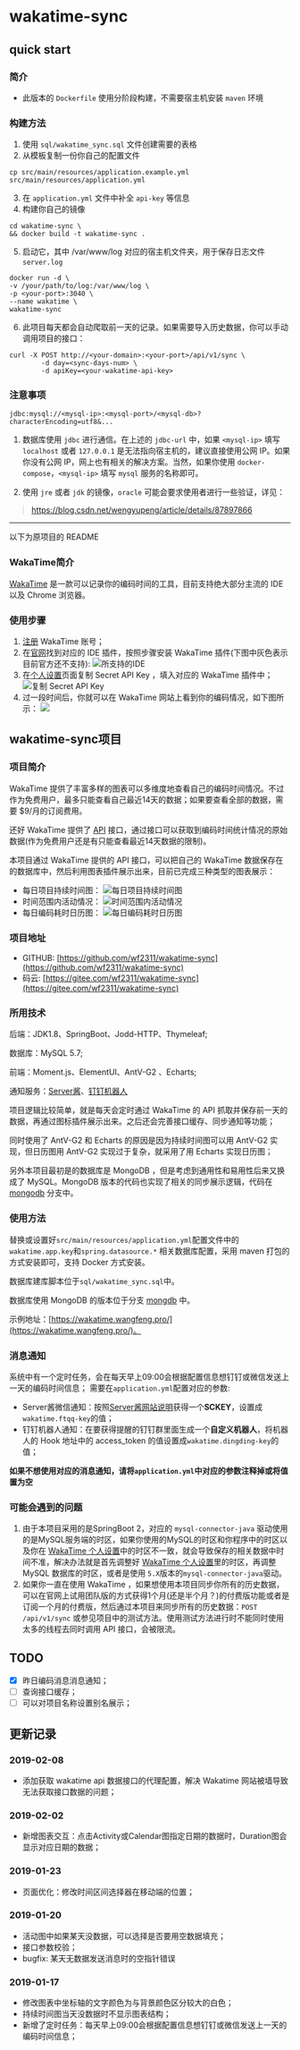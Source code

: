 # wakatime-sync

## quick start
### 简介
* 此版本的 `Dockerfile` 使用分阶段构建，不需要宿主机安装 `maven` 环境

### 构建方法
1. 使用 `sql/wakatime_sync.sql` 文件创建需要的表格
2. 从模板复制一份你自己的配置文件
```shell
cp src/main/resources/application.example.yml src/main/resources/application.yml
```
3. 在 `application.yml` 文件中补全 `api-key` 等信息
4. 构建你自己的镜像
```shell
cd wakatime-sync \
&& docker build -t wakatime-sync .
```
5. 启动它，其中 /var/www/log 对应的宿主机文件夹，用于保存日志文件 `server.log`
```shell
docker run -d \
-v /your/path/to/log:/var/www/log \
-p <your-port>:3040 \
--name wakatime \
wakatime-sync
```
6. 此项目每天都会自动爬取前一天的记录。如果需要导入历史数据，你可以手动调用项目的接口：
```shell
curl -X POST http://<your-domain>:<your-port>/api/v1/sync \
		-d day=<sync-days-num> \
		-d apiKey=<your-wakatime-api-key>
```

### 注意事项
```
jdbc:mysql://<mysql-ip>:<mysql-port>/<mysql-db>?characterEncoding=utf8&...
```
1. 数据库使用 `jdbc` 进行通信。在上述的 `jdbc-url` 中，如果 `<mysql-ip>` 填写 `localhost` 或者 `127.0.0.1` 是无法指向宿主机的，建议直接使用公网 IP。如果你没有公网 IP，网上也有相关的解决方案。当然，如果你使用 `docker-compose`，`<mysql-ip>` 填写 `mysql` 服务的名称即可。

2. 使用 `jre` 或者 `jdk` 的镜像，`oracle` 可能会要求使用者进行一些验证，详见：
> https://blog.csdn.net/wengyupeng/article/details/87897866

---
以下为原项目的 README

### WakaTime简介 
[WakaTime](https://wakatime.com/) 是一款可以记录你的编码时间的工具，目前支持绝大部分主流的 IDE 以及 Chrome 浏览器。

### 使用步骤
1. [注册](https://wakatime.com/signup) WakaTime 账号；
2. 在[官网](https://wakatime.com/plugins)找到对应的 IDE 插件，按照步骤安装 WakaTime 插件(下图中灰色表示目前官方还不支持):
![所支持的IDE](https://file.wf2311.com/images/20190111125101.png)
3. 在[个人设置](https://wakatime.com/settings/account)页面复制 Secret API Key ，填入对应的 WakaTime 插件中；
![复制 Secret API Key](https://file.wf2311.com/images/20190111124627.png)
4. 过一段时间后，你就可以在 WakaTime 网站上看到你的编码情况，如下图所示： 
![](https://file.wf2311.com/images/20190111125255.png)

## wakatime-sync项目
### 项目简介
  WakaTime 提供了丰富多样的图表可以多维度地查看自己的编码时间情况。不过作为免费用户，最多只能查看自己最近14天的数据；如果要查看全部的数据，需要 $9/月的订阅费用。

  还好 WakaTime 提供了 [API](https://wakatime.com/developers) 接口，通过接口可以获取到编码时间统计情况的原始数据(作为免费用户还是有只能查看最近14天数据的限制)。

  本项目通过 WakaTime 提供的 API 接口，可以把自己的 WakaTime 数据保存在的数据库中，然后利用图表插件展示出来，目前已完成三种类型的图表展示：
- 每日项目持续时间图：
  ![每日项目持续时间图](https://file.wf2311.com/images/20190115180738.png)
- 时间范围内活动情况：
  ![时间范围内活动情况](https://file.wf2311.com/images/20190115180838.png)
- 每日编码耗时日历图：
  ![每日编码耗时日历图](https://file.wf2311.com/images/20190115180946.png)

### 项目地址
- GITHUB: [https://github.com/wf2311/wakatime-sync](https://github.com/wf2311/wakatime-sync)
- 码云: [https://gitee.com/wf2311/wakatime-sync](https://gitee.com/wf2311/wakatime-sync)

### 所用技术
后端：JDK1.8、SpringBoot、Jodd-HTTP、Thymeleaf;

数据库：MySQL 5.7;

前端：Moment.js、ElementUI、AntV-G2 、Echarts;

通知服务：[Server酱](http://sc.ftqq.com/3.version)、[钉钉机器人](https://open-doc.dingtalk.com/docs/doc.htm?spm=a219a.7629140.0.0.61074a9747Wldt&treeId=257&articleId=105735&docType=1)

项目逻辑比较简单，就是每天会定时通过 WakaTime 的 API 抓取并保存前一天的数据，再通过图标插件展示出来。之后还会完善接口缓存、同步通知等功能；

同时使用了 AntV-G2 和 Echarts 的原因是因为持续时间图可以用 AntV-G2 实现，但日历图用 AntV-G2 实现过于复杂，就采用了用 Echarts 实现日历图；

另外本项目最初是的数据库是 MongoDB ，但是考虑到通用性和易用性后来又换成了 MySQL。MongoDB 版本的代码也实现了相关的同步展示逻辑，代码在 [mongodb](https://github.com/wf2311/wakatime-sync/tree/mongdb) 分支中。

### 使用方法
替换或设置好`src/main/resources/application.yml`配置文件中的`wakatime.app.key`和`spring.datasource.*` 相关数据库配置，采用 maven 打包的方式安装即可，支持 Docker 方式安装。

数据库建库脚本位于`sql/wakatime_sync.sql`中。

数据库使用 MongoDB 的版本位于分支 [mongdb](https://github.com/wf2311/wakatime-sync/tree/mongdb) 中。

示例地址：[https://wakatime.wangfeng.pro/](https://wakatime.wangfeng.pro/)。

### 消息通知
系统中有一个定时任务，会在每天早上09:00会根据配置信息想钉钉或微信发送上一天的编码时间信息；
需要在`application.yml`配置对应的参数:
- Server酱微信通知：按照[Server酱网站说明](http://sc.ftqq.com/3.version)获得一个**SCKEY**，设置成`wakatime.ftqq-key`的值；
- 钉钉机器人通知：在要获得提醒的钉钉群里面生成一个**自定义机器人**，将机器人的 Hook 地址中的 access_token 的值设置成`wakatime.dingding-key`的值；

**如果不想使用对应的消息通知，请将`application.yml`中对应的参数注释掉或将值置为空**


### 可能会遇到的问题

1. 由于本项目采用的是SpringBoot 2，对应的 `mysql-connector-java`  驱动使用的是MySQL服务端的时区，如果你使用的MySQL的时区和你程序中的时区以及你在 [WakaTime 个人设置](https://wakatime.com/settings/preferences)中的时区不一致，就会导致保存的相关数据中时间不准，解决办法就是首先调整好 [WakaTime 个人设置](https://wakatime.com/settings/preferences)里的时区，再调整 MySQL 数据库的时区，或者是使用 `5.X`版本的`mysql-connector-java`驱动。
2. 如果你一直在使用 WakaTime ，如果想使用本项目同步你所有的历史数据，可以在官网上试用团队版的方式获得1个月(还是半个月？)的付费版功能或者是订阅一个月的付费版，然后通过本项目来同步所有的历史数据：`POST /api/v1/sync` 或参见项目中的测试方法。使用测试方法进行时不能同时使用太多的线程去同时调用 API 接口，会被限流。

## TODO
- [X] 昨日编码消息消息通知；
- [ ] 查询接口缓存；
- [ ] 可以对项目名称设置别名展示；

## 更新记录
### 2019-02-08
- 添加获取 wakatime api 数据接口的代理配置，解决 Wakatime 网站被墙导致无法获取接口数据的问题；
### 2019-02-02
- 新增图表交互：点击Activity或Calendar图指定日期的数据时，Duration图会显示对应日期的数据；
### 2019-01-23
- 页面优化：修改时间区间选择器在移动端的位置；
### 2019-01-20
- 活动图中如果某天没数据，可以选择是否要用空数据填充；
- 接口参数校验；
- bugfix: 某天无数据发送消息时的空指针错误
### 2019-01-17
- 修改图表中坐标轴的文字颜色为与背景颜色区分较大的白色；
- 持续时间图当天没数据时不显示图表结构；
- 新增了定时任务：每天早上09:00会根据配置信息想钉钉或微信发送上一天的编码时间信息；